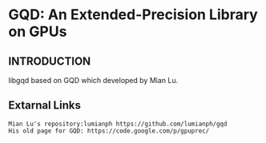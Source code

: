 # GQD: An Extended-Precision Library on GPUs

## INTRODUCTION
libgqd based on GQD which developed by Mian Lu.


## Extarnal Links
```
Mian Lu's repository:lumianph https://github.com/lumianph/gqd
His old page for GQD: https://code.google.com/p/gpuprec/
```




